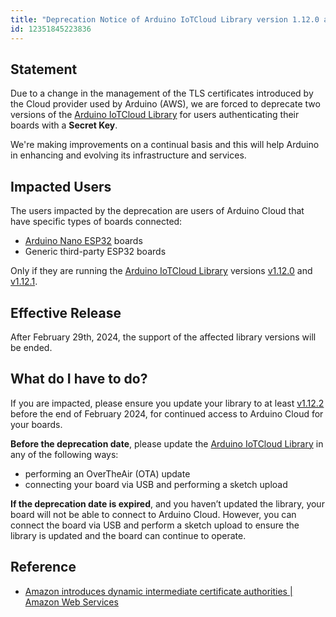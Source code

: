 ```yaml
---
title: "Deprecation Notice of Arduino IoTCloud Library version 1.12.0 and 1.12.1 Statement"
id: 12351845223836
---
```


## Statement

Due to a change in the management of the TLS certificates introduced by the Cloud provider used by Arduino (AWS), we are forced to deprecate two versions of the [Arduino IoTCloud Library](https://github.com/arduino-libraries/ArduinoIoTCloud) for users authenticating their boards with a **Secret Key**.

We're making improvements on a continual basis and this will help Arduino in enhancing and evolving its infrastructure and services.

## Impacted Users

The users impacted by the deprecation are users of Arduino Cloud that have specific types of boards connected:

* [Arduino Nano ESP32](https://store.arduino.cc/products/nano-esp32) boards
* Generic third-party ESP32 boards

Only if they are running the [Arduino IoTCloud Library](https://github.com/arduino-libraries/ArduinoIoTCloud) versions [v1.12.0](https://github.com/arduino-libraries/ArduinoIoTCloud/releases/tag/1.12.0) and [v1.12.1](https://github.com/arduino-libraries/ArduinoIoTCloud/releases/tag/1.12.1).

## Effective Release

After February 29th, 2024, the support of the affected library versions will be ended.

## What do I have to do?

If you are impacted, please ensure you update your library to at least [v1.12.2](https://github.com/arduino-libraries/ArduinoIoTCloud/releases/tag/1.12.2) before the end of February 2024, for continued access to Arduino Cloud for your boards.

**Before the deprecation date**, please update the [Arduino IoTCloud Library](https://github.com/arduino-libraries/ArduinoIoTCloud) in any of the following ways:

* performing an OverTheAir (OTA) update
* connecting your board via USB and performing a sketch upload

**If the deprecation date is expired**, and you haven’t updated the library, your board will not be able to connect to Arduino Cloud. However, you can connect the board via USB and perform a sketch upload to ensure the library is updated and the board can continue to operate.

## Reference

* [Amazon introduces dynamic intermediate certificate authorities | Amazon Web Services](https://aws.amazon.com/blogs/security/amazon-introduces-dynamic-intermediate-certificate-authorities/)
